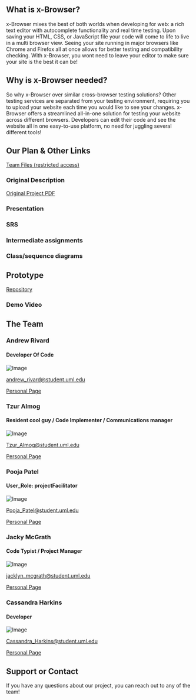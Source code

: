 ## What is x-Browser?
x-Browser mixes the best of both worlds when developing for web: a rich text editor with autocomplete functionality and real time testing.  Upon saving your HTML, CSS, or JavaScript file your code will come to life to  live in a multi browser view. Seeing your site running in major browsers like Chrome and Firefox all at once allows for better testing and compatibility checking. With x-Browser, you wont need to leave your editor to make sure your site is the best it can be!

## Why is x-Browser needed?
So why x-Browser over similar cross-browser testing solutions? Other testing services are separated from your testing environment, requiring you to upload your website each time you would like to see your changes. x-Browser offers a streamlined all-in-one solution for testing your website across different browsers. Developers can edit their code and see the website all in one easy-to-use platform, no need for juggling several different tools!

## Our Plan & Other Links
[Team Files (restricted access)](https://drive.google.com/drive/folders/18pLuXi3tDflstceLGKMiwXNTEOpSbAV9?usp=sharing)
### Original Description
[Original Project PDF](https://github.com/jackyyym/x-browser-site/blob/main/files/original-project-description.pdf)
### Presentation
### SRS
### Intermediate assignments
### Class/sequence diagrams

## Prototype
[Repository](https://github.com/jackyyym/x-browser)
### Demo Video

## The Team


### Andrew Rivard
#### Developer Of Code
![Image](https://media-exp1.licdn.com/dms/image/C4E03AQGfJkTIlJ5w5A/profile-displayphoto-shrink_400_400/0?e=1609977600&v=beta&t=gj9Ig2OeOW28PywwJLXgCfRQuOH6jRU4ZGzOZJmZAuA)

andrew_rivard@student.uml.edu

[Personal Page](https://andrivard4.github.io)

### Tzur Almog
#### Resident cool guy / Code Implementer / Communications manager
![Image](https://media-exp1.licdn.com/dms/image/C4E03AQHIiFfNRF4Tpg/profile-displayphoto-shrink_400_400/0?e=1609977600&v=beta&t=kNGHHtVf8J11VjxdvoA9oqI5zlFC2xoeN4KqbIbOOxQ)

Tzur_Almog@student.uml.edu

[Personal Page](https://www.linkedin.com/in/tzur-almog-b38946180/)

### Pooja Patel
#### User_Role: projectFacilitator
![Image](https://media-exp1.licdn.com/dms/image/C4E03AQHxHUFltPkTlg/profile-displayphoto-shrink_400_400/0?e=1609977600&v=beta&t=pTJ_MHw7QrB1pt-pzYoCfN0UKRKUYjuRArapIZEOyqE)

Pooja_Patel@student.uml.edu

[Personal Page](https://www.linkedin.com/in/poojak9/)

### Jacky McGrath
#### Code Typist / Project Manager
![Image](https://media-exp1.licdn.com/dms/image/C4D03AQGYIRiCWRlZWw/profile-displayphoto-shrink_400_400/0?e=1609977600&v=beta&t=PQ5rwXOXoT4cWPpzbYfQ-ZyvmGeRKHfyg4uV71kRxLg)

jacklyn_mcgrath@student.uml.edu

[Personal Page](https://www.linkedin.com/in/jacky-mcgrath/)

### Cassandra Harkins
#### Developer
![Image](https://media-exp1.licdn.com/dms/image/C5603AQEqjKqZgmxZMQ/profile-displayphoto-shrink_400_400/0?e=1609977600&v=beta&t=MqfyBYcHC6Mo0W8d3wkYnKEwoDL-DBG8ZokCgRxFmCE)

Cassandra_Harkins@student.uml.edu

[Personal Page](https://www.linkedin.com/in/cassandraharkins/)


## Support or Contact

If you have any questions about our project, you can reach out to any of the team!

